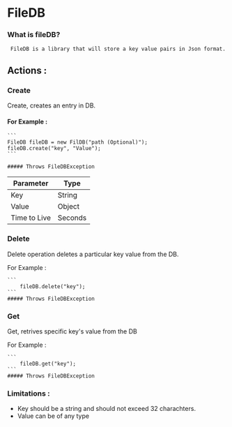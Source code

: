 # FileDB

### What is fileDB?

     FileDB is a library that will store a key value pairs in Json format.
     
## Actions : 

### Create 
  Create, creates an entry in DB.
  
  #### For Example : 
  
    ``` 
    FileDB fileDB = new FilDB("path (Optional)");
    fileDB.create("key", "Value");
    ```
    
    ##### Throws FileDBException
    
| Parameter | Type |
| ------------- | ------------- |
| Key  | String  |
| Value | Object  |
| Time to Live | Seconds  |
 
### Delete 
  Delete operation deletes a particular key value from the DB.
  
  For Example :
  
    ```
        fileDB.delete("key");
    ```
    ##### Throws FileDBException
    
 ### Get 
  Get, retrives specific key's value from the DB
  
  For Example :
  
    ```
        fileDB.get("key");
    ```
    ##### Throws FileDBException
    
  ### Limitations : 
   - Key should be a string and should not exceed 32 charachters.
   - Value can be of any type
